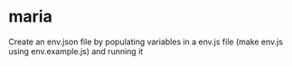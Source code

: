 # maria

Create an env.json file by populating variables in a env.js file (make env.js using env.example.js) and running it
